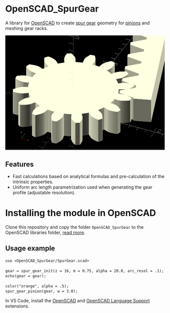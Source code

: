 # OpenSCAD_SpurGear
A library for [OpenSCAD][OpenSCAD] to create [spur gear][spur-gear] geometry for [pinions][pinion] and meshing gear racks.

<!-- <img src="docs/SpurGear_Pinion_1.png"> -->
<img src="docs/SpurGear_Pinion_GearRack_1.png">

## Features
- Fast calculations based on analytical formulas and pre-calculation of the intrinsic properties.
- Uniform arc length parametrization used when generating the gear profile (adjustable resolution).

# Installing the module in OpenSCAD
Clone this repository and copy the folder `OpenSCAD_SpurGear` to the OpenSCAD libraries folder, [read more][OpenSCAD-libraries].

## Usage example

```scad
use <OpenSCAD_SpurGear/SpurGear.scad>

gear = spur_gear_init(z = 16, m = 0.75, alpha = 20.0, arc_resol = .1);
echo(gear = gear);

color("orange", alpha = .5);
spur_gear_pinion(gear, w = 3.0);
```

In VS Code, install the [OpenSCAD][OpenSCAD-Ext] and [OpenSCAD Language Support][OpenSCAD-Language-Support-Ext] extensions.

[OpenSCAD]: https://openscad.org/
[OpenSCAD-libraries]: https://en.wikibooks.org/wiki/OpenSCAD_User_Manual/Libraries
[OpenSCAD-Ext]: https://marketplace.visualstudio.com/items?itemName=Antyos.openscad
[OpenSCAD-Language-Support-Ext]: https://marketplace.visualstudio.com/items?itemName=Leathong.openscad-language-support
[spur-gear]: https://en.wikipedia.org/wiki/Spur_gear
[pinion]: https://en.wikipedia.org/wiki/Pinion
[spur-gears]: https://www.academia.edu/45138344/The_Geometry_of_Involute_Gears
[circle-involute]: https://en.wikipedia.org/wiki/Involute
